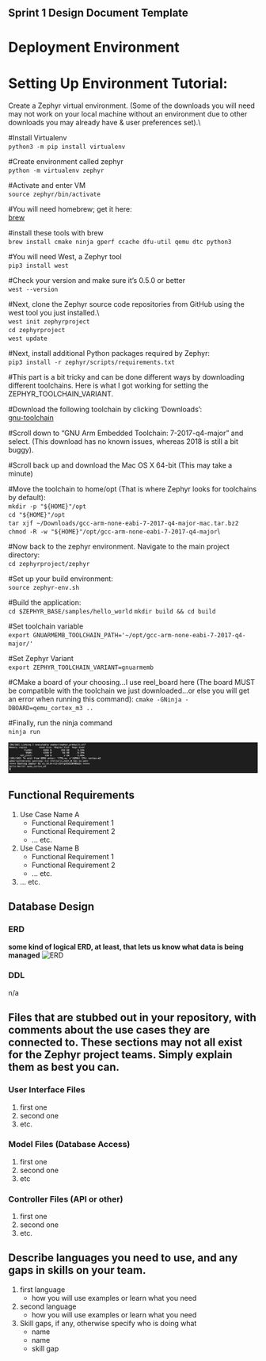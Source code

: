 ## Sprint 1 Design Document Template

# Deployment Environment

# Setting Up Environment Tutorial:

Create a Zephyr virtual environment. (Some of the downloads you will need may not work on your local machine without an environment due to other downloads you may already have & user preferences set).\

#Install Virtualenv\
 `python3 -m pip install virtualenv`

#Create environment called zephyr  
 `python -m virtualenv zephyr`

#Activate and enter VM  
 `source zephyr/bin/activate`

#You will need homebrew; get it here:\
[brew](https://brew.sh)

#install these tools with brew\
`brew install cmake ninja gperf ccache dfu-util qemu dtc python3`  

#You will need West, a Zephyr tool\
 `pip3 install west`  

#Check your version and make sure it’s 0.5.0 or better\
 `west --version`

#Next, clone the Zephyr source code repositories from GitHub using the west tool you just installed.\  
 `west init zephyrproject`  
 `cd zephyrproject`  
 `west update`  

#Next, install additional Python packages required by Zephyr:  
 `pip3 install -r zephyr/scripts/requirements.txt`

#This part is a bit tricky and can be done different ways by downloading different toolchains. Here is what I got working for setting the ZEPHYR_TOOLCHAIN_VARIANT.

#Download the following toolchain by clicking ‘Downloads’:\
[gnu-toolchain](https://developer.arm.com/tools-and-software/open-source-software/developer-tools/gnu-toolchain/gnu-rm)

#Scroll down to “GNU Arm Embedded Toolchain: 7-2017-q4-major” and select. (This download has no known issues, whereas 2018 is still a bit buggy).

#Scroll back up and download the Mac OS X 64-bit (This may take a minute)

#Move the toolchain to home/opt (That is where Zephyr looks for toolchains by default):\
`mkdir -p "${HOME}"/opt`\
`cd "${HOME}"/opt`\
`tar xjf ~/Downloads/gcc-arm-none-eabi-7-2017-q4-major-mac.tar.bz2`\
`chmod -R -w "${HOME}"/opt/gcc-arm-none-eabi-7-2017-q4-major`\

#Now back to the zephyr environment. Navigate to the main project directory:\
`cd zephyrproject/zephyr`

#Set up your build environment:\
`source zephyr-env.sh`

#Build the application:\
`cd $ZEPHYR_BASE/samples/hello_world`
`mkdir build && cd build`

#Set toolchain variable\
`export GNUARMEMB_TOOLCHAIN_PATH='~/opt/gcc-arm-none-eabi-7-2017-q4-major/'`

#Set Zephyr Variant\
`export ZEPHYR_TOOLCHAIN_VARIANT=gnuarmemb`

#CMake a board of your choosing…I use reel_board here (The board MUST be compatible with the toolchain we just downloaded…or else you will get an error when running this command):
`cmake -GNinja -DBOARD=qemu_cortex_m3 ..`

#Finally, run the ninja command\
`ninja run`

![hello](hello.png)

## Functional Requirements

1. Use Case Name A
	- Functional Requirement 1
	- Functional Requirement 2
	- ... etc.
2. Use Case Name B		
	- Functional Requirement 1
	- Functional Requirement 2
	- ... etc.
3. ... etc. 

## Database Design

### ERD

**some kind of logical ERD, at least, that lets us know what data is being managed**
![ERD](./images/erd.png)

### DDL 

n/a

## Files that are stubbed out in your repository, with comments about the use cases they are connected to. These sections may not all exist for the Zephyr project teams. Simply explain them as best you can. 

### User Interface Files

1. first one
2. second one
3. etc.


### Model Files (Database Access)

1. first one
2. second one
3. etc


### Controller Files (API or other)

1. first one 
2. second one
3. etc. 

## Describe languages you need to use, and any gaps in skills on your team. 

1. first language 
    - how you will use examples or learn what you need
2. second language 
    - how you will use examples or learn what you need
3. Skill gaps, if any, otherwise specify who is doing what
    - name
    - name
    - skill gap 

